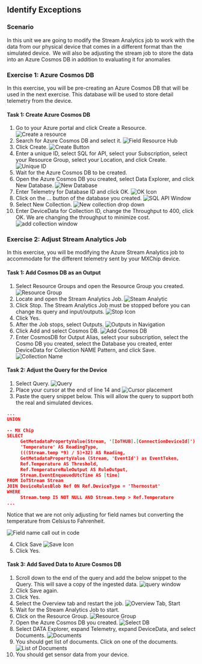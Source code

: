 ## Identify Exceptions

### Scenario 
 
In this unit we are going to modify the Stream Analytics job to work with the data from our physical device that comes in a different format than the simulated device.  We will also be adjusting the stream job to store the data into an Azure Cosmos DB in addition to evaluating it for anomalies 

### Exercise 1: Azure Cosmos DB 
In this exercise, you will be pre-creating an Azure Cosmos DB that will be used in the next exercise.  This database will be used to store detail telemetry from the device.  


#### Task 1: Create Azure Cosmos DB 

1. Go to your Azure portal and click Create a Resource. 
![Create a resource](../media/1-ie-unit4.png)
2. Search for Azure Cosmos DB and select it. 
![Field Resource Hub](../media/2-ie-unit4.png)
3. Click Create. 
![Create Button](../media/3-ie-unit4.png)
4. Enter a unique ID, select SQL for API, select your Subscription, select your Resource Group, select your Location, and click Create. 
![Unique ID](../media/4-ie-unit4.png)
5. Wait for the Azure Cosmos DB to be created.
6. Open the Azure Cosmos DB you created, select Data Explorer, and click New Database. 
![New Database](../media/5-ie-unit4.png)
7. Enter Telemetry for Database ID and click OK. 
![OK Icon](../media/6-ie-unit4.png)
8. Click on the … button of the database you created. 
![SQL API Window](../media/7-ie-unit4.png)
9. Select New Collection. 
![New collection drop down](../media/8-ie-unit4.png)
10. Enter DeviceData for Collection ID, change the Throughput to 400, click OK. We are changing the throughput to minimize cost. 
![add collection window](../media/9-ie-unit4.png)
 
### Exercise 2: Adjust Stream Analytics Job  
In this exercise, you will be modifying the Azure Stream Analytics job to accommodate for the different telemetry sent by your MXChip device. 
 
#### Task 1: Add Cosmos DB as an Output 

1. Select Resource Groups and open the Resource Group you created. 
![Resource Group](../media/10-ie-unit4.png)
2. Locate and open the Stream Analytics Job.
![Steam Analytic](../media/11-ie-unit4.png) 
3. Click Stop. The Stream Analytics Job must be stopped before you can change its query and input/outputs. 
![Stop Icon](../media/12-ie-unit4.png)
4. Click Yes. 
5. After the Job stops, select Outputs. 
![Outputs in Navigation](../media/13-ie-unit4.png)
6. Click Add and select Cosmos DB. 
![Add Cosmos DB](../media/14-ie-unit4.png)
7. Enter CosmosDB for Output Alias, select your subscription, select the Cosmo DB you created, select the Database you created, enter DeviceData for Collection NAME Pattern, and click Save. 
![Collection Name](../media/15-ie-unit4.png)

#### Task 2: Adjust the Query for the Device 


1. Select Query. 
![Query](../media/16-ie-unit4.png)
2. Place your cursor at the end of line 14 and <ENTER> 
![Cursor placement](../media/17-ie-unit4.png)
3. Paste the query snippet below. This will allow the query to support both the real and simulated devices. 


```json
...
UNION 
  
-- MX Chip 
SELECT 
     GetMetadataPropertyValue(Stream, '[IoTHUB].[ConnectionDeviceId]') as DeviceID, 
     'Temperature' AS ReadingType, 
     (((Stream.temp *9) / 5)+32) AS Reading, 
     GetMetadataPropertyValue (Stream, 'EventId') as EventToken, 
     Ref.Temperature AS Threshold, 
     Ref.TemperatureRuleOutput AS RuleOutput, 
     Stream.EventEnqueuedUtcTime AS [time] 
FROM IoTStream Stream  
JOIN DeviceRulesBlob Ref ON Ref.DeviceType = 'Thermostat' 
WHERE 
     Stream.temp IS NOT NULL AND Stream.temp > Ref.Temperature 
...
```
 
Notice that we are not only adjusting for field names but converting the temperature from Celsius to Fahrenheit. 

![Field name call out in code](../media/18-ie-unit4.png)
 

4. Click Save 
![Save Icon](../media/19-ie-unit4.png)
5. Click Yes. 
 
#### Task 3: Add Saved Data to Azure Cosmos DB 


1. Scroll down to the end of the query and add the below snippet to the Query. This will save a copy of the ingested data. 
![query window](../media/20-ie-unit4.png)
2. Click Save again.
3. Click Yes.
4. Select the Overview tab and restart the job.
![Overview Tab, Start](../media/21-ie-unit4.png) 
5. Wait for the Stream Analytics Job to start.
6. Click on the Resource Group. 
![Resource Group](../media/22-ie-unit4.png)
7. Open the Azure Cosmos DB you created. 
![Select DB](../media/23-ie-unit4.png)
8. Select DATA Explorer, expand Telemetry, expand DeviceData, and select Documents. 
![Documents](../media/24-ie-unit4.png)
9. You should get list of documents. Click on one of the documents. 
![List of Documents](../media/25-ie-unit4.png)
10. You should get sensor data from your device. 
